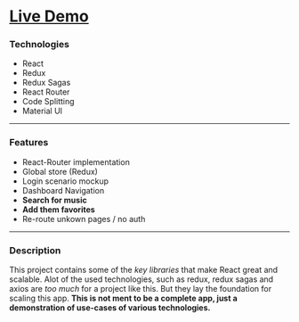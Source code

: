 # [ Live Demo](https://mokimo.github.io/react-music-searcher/#/ "# Live Demo")


### Technologies

- React
- Redux 
- Redux Sagas
- React Router
- Code Splitting
- Material UI

------------


### Features
- React-Router implementation
- Global store (Redux)
- Login scenario mockup
- Dashboard Navigation
- **Search for music**
- **Add them favorites**
- Re-route unkown pages / no auth


------------


### Description
This project contains some of the *key libraries* that make React great and scalable.
Alot of the used technologies, such as redux, redux sagas and axios are *too much* for a project like this. But they lay the foundation for scaling this app.
**This is not ment to be a complete app, just a demonstration of use-cases of various technologies.**